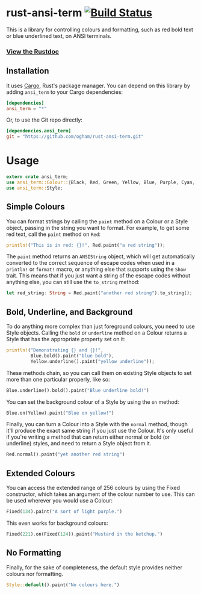 # rust-ansi-term [![Build Status](https://travis-ci.org/ogham/rust-ansi-term.svg?branch=master)](https://travis-ci.org/ogham/rust-ansi-term)

This is a library for controlling colours and formatting, such as red
bold text or blue underlined text, on ANSI terminals.

### [View the Rustdoc](http://ogham.rustdocs.org/ansi_term/)


## Installation

It uses [Cargo](http://crates.io/), Rust's package manager. You can
depend on this library by adding `ansi_term` to your Cargo dependencies:

```toml
[dependencies]
ansi_term = "*"
```

Or, to use the Git repo directly:

```toml
[dependencies.ansi_term]
git = "https://github.com/ogham/rust-ansi-term.git"
```


# Usage

```rust
extern crate ansi_term;
use ansi_term::Colour::{Black, Red, Green, Yellow, Blue, Purple, Cyan, Fixed};
use ansi_term::Style;
```


## Simple Colours

You can format strings by calling the `paint` method on a Colour
or a Style object, passing in the string you want to format. For
example, to get some red text, call the `paint` method on `Red`:

```rust
println!("This is in red: {}!", Red.paint("a red string"));
```

The `paint` method returns an `ANSIString` object, which will get
automatically converted to the correct sequence of escape codes when
used in a `println!` or `format!` macro, or anything else that
supports using the `Show` trait. This means that if you just want a
string of the escape codes without anything else, you can still use
the `to_string` method:

```rust
let red_string: String = Red.paint("another red string").to_string();
```


## Bold, Underline, and Background

To do anything more complex than just foreground colours, you need
to use Style objects. Calling the `bold` or `underline` method on
a Colour returns a Style that has the appropriate property set on
it:

```rust
println!("Demonstrating {} and {}!",
         Blue.bold().paint("blue bold"),
         Yellow.underline().paint("yellow underline"));
```

These methods chain, so you can call them on existing Style
objects to set more than one particular properly, like so:

```rust
Blue.underline().bold().paint("Blue underline bold!")
```

You can set the background colour of a Style by using the `on`
method:

```rust
Blue.on(Yellow).paint("Blue on yellow!")
```

Finally, you can turn a Colour into a Style with the `normal`
method, though it'll produce the exact same string if you just use
the Colour. It's only useful if you're writing a method that can
return either normal or bold (or underline) styles, and need to
return a Style object from it.

```rust
Red.normal().paint("yet another red string")
```


## Extended Colours

You can access the extended range of 256 colours by using the
Fixed constructor, which takes an argument of the colour number to
use. This can be used wherever you would use a Colour:

```rust
Fixed(134).paint("A sort of light purple.")
```

This even works for background colours:

```rust
Fixed(221).on(Fixed(124)).paint("Mustard in the ketchup.")
```


## No Formatting

Finally, for the sake of completeness, the default style provides
neither colours nor formatting.

```rust
Style::default().paint("No colours here.")
```
